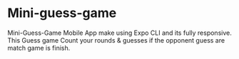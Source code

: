 # Mini-guess-game
Mini-Guess-Game Mobile App make using Expo CLI and its fully responsive. This Guess game Count your rounds &amp; guesses if the opponent guess are match game is finish.
